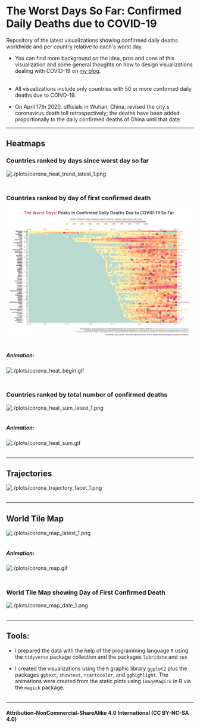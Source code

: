 # The Worst Days So Far: Confirmed Daily Deaths due to COVID-19

Repository of the latest visualizations showing confirmed daily deaths worldwide and per country relative to each's worst day. <br>

* You can find more background on the idea, pros and cons of this visualization and some general thoughts on how to design visualizations dealing with COVID-19 on [my blog](https://cedricscherer.netlify.com/2020/03/31/corona-covid-19-death-tolls-worst-day-so-far/).<br><br>

* All visualizations include only countries with 50 or more confirmed daily deaths due to COIVD-19.

* On April 17th 2020, officials in Wuhan, China, revised the city´s coronavirus death toll retrospectively; the deaths have been added proportionally to the daily confirmed deaths of China until that date.

***

## Heatmaps

### Countries ranked by days since worst day so far

![./plots/corona_heat_trend_latest_1.png](https://github.com/Z3tt/Corona-Daily-Deaths-Animation/raw/master/plots/corona_heat_trend_latest_1.png)<br><br>

##

### Countries ranked by day of first confirmed death

![./plots/corona_heat_begin_latest_1.png](https://raw.githubusercontent.com/Z3tt/Corona-Daily-Deaths-Animation/master/plots/corona_heat_begin_latest_1.png)<br><br>

##### Animation:
![./plots/corona_heat_begin.gif](https://github.com/Z3tt/Corona-Daily-Deaths-Animation/raw/master/plots/corona_heat_begin.gif)<br><br>

##

### Countries ranked by total number of confirmed deaths

![./plots/corona_heat_sum_latest_1.png](https://raw.githubusercontent.com/Z3tt/Corona-Daily-Deaths-Animation/master/plots/corona_heat_sum_latest_1.png)<br><br>

##### Animation:
![./plots/corona_heat_sum.gif](https://github.com/Z3tt/Corona-Daily-Deaths-Animation/raw/master/plots/corona_heat_sum.gif)<br><br>

***

## Trajectories

![./plots/corona_trajectory_facet_1.png](https://github.com/Z3tt/Corona-Daily-Deaths-Animation/raw/master/plots/corona_trajectory_facet_1.png)<br><br>

***

## World Tile Map

![./plots/corona_map_latest_1.png](https://github.com/Z3tt/Corona-Daily-Deaths-Animation/raw/master/plots/corona_map_latest_1.png)<br><br>

##### Animation:
![./plots/corona_map.gif](https://github.com/Z3tt/Corona-Daily-Deaths-Animation/raw/master/plots/corona_map.gif)<br><br>

##

### World Tile Map showing Day of First Confirmed Death
![./plots/corona_map_date_1.png](https://github.com/Z3tt/Corona-Daily-Deaths-Animation/raw/master/plots/corona_map_date_1.png)<br><br>

***

## Tools:

* I prepared the data with the help of the programming language `R` using the `tidyverse` package collection and the packages `lubridate` and `zoo`

* I created the visualizations using the `R` graphic library `ggplot2` plus the packages `ggtext`, `showtext`, `rcartocolor`, and `gghighlight`. The animations were created from the static plots using `ImageMagick` in R via the  `magick` package.<br><br>

***

#### Attribution-NonCommercial-ShareAlike 4.0 International (CC BY-NC-SA 4.0)
<div style="width:300px; height:200px">
<img src=https://camo.githubusercontent.com/00f7814990f36f84c5ea74cba887385d8a2f36be/68747470733a2f2f646f63732e636c6f7564706f7373652e636f6d2f696d616765732f63632d62792d6e632d73612e706e67 alt="" height="42">
</div>
